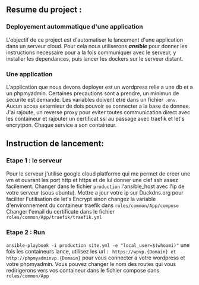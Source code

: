 ## Resume du project :
### Deployement autommatique d'une application
L'objectif de ce project est d'automatiser le lancement d'une application dans un serveur cloud.
Pour cela nous utiliserons ***ansible*** pour donner les instructions necessaire pour a la fois communiquer avec le serveur, y installer les dependances, puis lancer les dockers sur le serveur distant. 
### Une application
L'application que nous devons deployer est un wordpress relie a une db et a un phpmyadmin.
Certaines precautions sont a prendre, un minimun de securite est demande. Les variables doivent etre dans un fichier ```.env```. Aucun acces externieur de dois pouvoir se connecter a la base de donnee.
J'ai rajoute, un reverse proxy pour eviter toutes communication direct avec les containeur et rajouter un certificat ssl au passage avec traefik et let's encrytpon.
Chaque service a son containeur.

## Instruction de lancement: 
### Etape 1 : le serveur
Pour le serveur j'utilise google cloud platforme qui me permet de creer une vm et ouvrant les port http et https et de lui donner une clef ssh assez facilement.
Changer dans le fichier ```production``` l'ansible_host avec l'ip de votre serveur (sous ubuntu).
Mettre a jour votre ip sur Duckdns.org pour faciliter l'utilisation de let's Encrypt sinon changez la variable d'environnement du containeur traefik dans ```roles/common/App/compose```
Changer l'email du certificate dans le fichier ```roles/common/App/traefik/traefik.yml```

### Etape 2 : Run 
```ansible-playbook -i production site.yml -e "local_user=$(whoami)"```
une fois les containeurs lance, utilisez les url : ``` https://wpvp.{Domain} et http://phpmyadminvp.{Domain}``` pour vous connecter a votre wordpress et votre phpmyadmin.
Vous pouvez changer le nom des routes qui vous redirigerons vers vos containeur dans le fichier compose dans ```roles/common/App```
